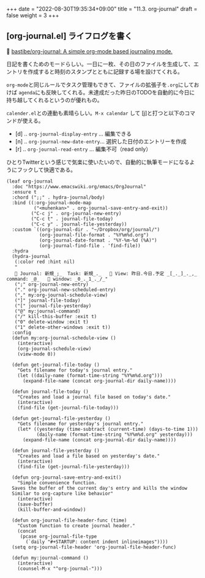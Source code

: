 +++
date = "2022-08-30T19:35:34+09:00"
title = "11.3. org-journal"
draft = false
weight = 3
+++
## [org-journal.el] ライフログを書く
🔗 [bastibe/org-journal: A simple org-mode based journaling mode.](https://github.com/bastibe/org-journal) 

日記を書くためのモードらしい。一日に一枚、その日のファイルを生成して、エントリを作成すると時刻のスタンプとともに記録する場を設けてくれる。

`org-mode`と同じルールでタスク管理もできて、ファイルの拡張子を`.org`にしておけば `agenda`にも反映してくれる。未達成だった昨日のTODOを自動的に今日に持ち越してくれるというのが優れもの。

`calender.el`との連動も素晴らしい。`M-x calendar` して [j]と打つと以下のコマンドが使える。

* [d] .. `org-journal-display-entry` ... 編集できる 
* [n] .. `org-journal-new-date-entry`... 選択した日付のエントリーを作成
* [r] .. `org-journal-read-entry` ... 編集不可（read only）

ひとりTwitterという感じで気楽に使いたいので、自動的に執筆モードになるようにフックして快適である。
```elisp
(leaf org-journal
  :doc "https://www.emacswiki.org/emacs/OrgJournal"
  :ensure t
  :chord (";;" . hydra-journal/body)
  :bind ((:org-journal-mode-map
		  ("<muhenkan>" . org-journal-save-entry-and-exit))
		 ("C-c j" . org-journal-new-entry)
		 ("C-c t" . journal-file-today)
		 ("C-c y" . journal-file-yesterday))
  :custom `((org-journal-dir . "~/Dropbox/org/journal/")
			(org-journal-file-format . "%Y%m%d.org")
			(org-journal-date-format . "%Y-%m-%d (%A)")
			(org-journal-find-file . 'find-file))
  :hydra
  (hydra-journal
   (:color red :hint nil)
   "
    Journal: 新規_;_  Task: 新規_._    View: 昨日.今日.予定 _[_._]_._,_  command: _@_    window: _0_._1_._/_"
   (";" org-journal-new-entry)
   ("." org-journal-new-scheduled-entry)
   ("," my:org-journal-schedule-view)
   ("]" journal-file-today)
   ("[" journal-file-yesterday)
   ("@" my:journal-command)
   ("/" kill-this-buffer :exit t)
   ("0" delete-window :exit t)
   ("1" delete-other-windows :exit t))
  :config
  (defun my:org-journal-schedule-view ()
	(interactive)
	(org-journal-schedule-view)
	(view-mode 0))

  (defun get-journal-file-today ()
    "Gets filename for today's journal entry."
    (let ((daily-name (format-time-string "%Y%m%d.org")))
      (expand-file-name (concat org-journal-dir daily-name))))

  (defun journal-file-today ()
	"Creates and load a journal file based on today's date."
	(interactive)
	(find-file (get-journal-file-today)))

  (defun get-journal-file-yesterday ()
	"Gets filename for yesterday's journal entry."
	(let* ((yesterday (time-subtract (current-time) (days-to-time 1)))
           (daily-name (format-time-string "%Y%m%d.org" yesterday)))
      (expand-file-name (concat org-journal-dir daily-name))))

  (defun journal-file-yesterday ()
	"Creates and load a file based on yesterday's date."
	(interactive)
	(find-file (get-journal-file-yesterday)))

  (defun org-journal-save-entry-and-exit()
	"Simple convenience function.
  Saves the buffer of the current day's entry and kills the window
  Similar to org-capture like behavior"
	(interactive)
	(save-buffer)
	(kill-buffer-and-window))

  (defun org-journal-file-header-func (time)
	"Custom function to create journal header."
	(concat
	 (pcase org-journal-file-type
       (`daily "#+STARTUP: content indent inlineimages"))))
  (setq org-journal-file-header 'org-journal-file-header-func)

  (defun my:journal-command ()
	(interactive)
	(counsel-M-x "^org-journal-")))
```

